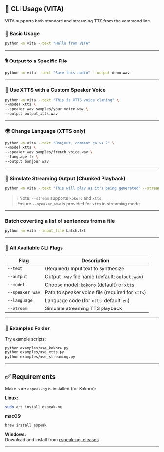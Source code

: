 
## 🔧 CLI Usage (VITA)

VITA supports both standard and streaming TTS from the command line.

### 📌 Basic Usage

```bash
python -m vita --text "Hello from VITA"
```

---

### 🎙️ Output to a Specific File

```bash
python -m vita --text "Save this audio" --output demo.wav
```

---

### 🧠 Use XTTS with a Custom Speaker Voice

```bash
python -m vita --text "This is XTTS voice cloning" \
--model xtts \
--speaker_wav samples/your_voice.wav \
--output output_xtts.wav
```

---

### 🌍 Change Language (XTTS only)

```bash
python -m vita --text "Bonjour, comment ça va ?" \
--model xtts \
--speaker_wav samples/french_voice.wav \
--language fr \
--output bonjour.wav
```

---

### 🚀 Simulate Streaming Output (Chunked Playback)

```bash
python -m vita --text "This will play as it's being generated" --stream
```

> ℹ️ Note: `--stream` supports `kokoro` and `xtts`  
> Ensure `--speaker_wav` is provided for `xtts` in streaming mode

---
### Batch coverting a list of sentences from a file

```bash
python -m vita --input_file batch.txt
```

---

### 🧩 All Available CLI Flags

| Flag | Description |
|------|-------------|
| `--text` | (Required) Input text to synthesize |
| `--output` | Output `.wav` file name (default: `output.wav`) |
| `--model` | Choose model: `kokoro` (default) or `xtts` |
| `--speaker_wav` | Path to speaker voice file (required for `xtts`) |
| `--language` | Language code (for `xtts`, default: `en`) |
| `--stream` | Simulate streaming TTS playback |

---

### 🧪 Examples Folder

Try example scripts:

```bash
python examples/use_kokoro.py
python examples/use_xtts.py
python examples/use_streaming.py
```

---

## ✅ Requirements

Make sure `espeak-ng` is installed (for Kokoro):

**Linux:**
```bash
sudo apt install espeak-ng
```

**macOS:**
```bash
brew install espeak
```

**Windows:**  
Download and install from [espeak-ng releases](https://github.com/espeak-ng/espeak-ng/releases)

---
